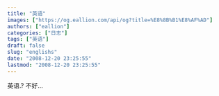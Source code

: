 ```yaml
---
title: "英语"
images: ["https://og.eallion.com/api/og?title=%E8%8B%B1%E8%AF%AD"]
authors: ["eallion"]
categories: ["日志"]
tags: ["英语"]
draft: false
slug: "englishs"
date: "2008-12-20 23:25:55"
lastmod: "2008-12-20 23:25:55"
---
```


英语.?
不好...
